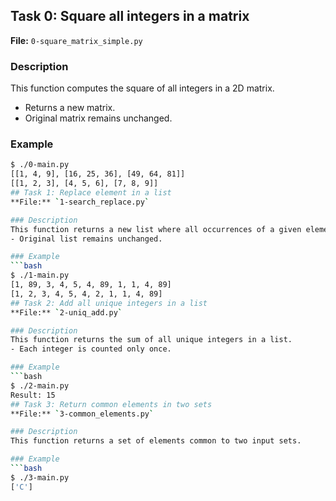 ## Task 0: Square all integers in a matrix
**File:** `0-square_matrix_simple.py`

### Description
This function computes the square of all integers in a 2D matrix.  
- Returns a new matrix.  
- Original matrix remains unchanged.

### Example
```bash
$ ./0-main.py
[[1, 4, 9], [16, 25, 36], [49, 64, 81]]
[[1, 2, 3], [4, 5, 6], [7, 8, 9]]
## Task 1: Replace element in a list
**File:** `1-search_replace.py`

### Description
This function returns a new list where all occurrences of a given element are replaced with another element.  
- Original list remains unchanged.

### Example
```bash
$ ./1-main.py
[1, 89, 3, 4, 5, 4, 89, 1, 1, 4, 89]
[1, 2, 3, 4, 5, 4, 2, 1, 1, 4, 89]
## Task 2: Add all unique integers in a list
**File:** `2-uniq_add.py`

### Description
This function returns the sum of all unique integers in a list.  
- Each integer is counted only once.

### Example
```bash
$ ./2-main.py
Result: 15
## Task 3: Return common elements in two sets
**File:** `3-common_elements.py`

### Description
This function returns a set of elements common to two input sets.

### Example
```bash
$ ./3-main.py
['C']

